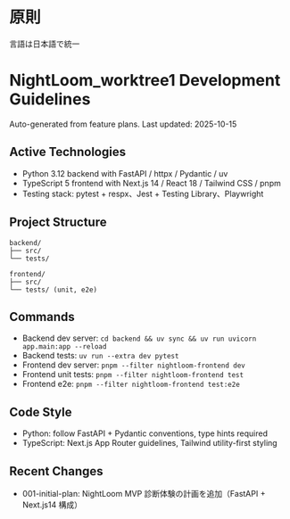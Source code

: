 # 原則
言語は日本語で統一

# NightLoom_worktree1 Development Guidelines

Auto-generated from feature plans. Last updated: 2025-10-15

## Active Technologies
- Python 3.12 backend with FastAPI / httpx / Pydantic / uv
- TypeScript 5 frontend with Next.js 14 / React 18 / Tailwind CSS / pnpm
- Testing stack: pytest + respx、Jest + Testing Library、Playwright

## Project Structure
```
backend/
├── src/
└── tests/

frontend/
├── src/
└── tests/ (unit, e2e)
```

## Commands
- Backend dev server: `cd backend && uv sync && uv run uvicorn app.main:app --reload`
- Backend tests: `uv run --extra dev pytest`
- Frontend dev server: `pnpm --filter nightloom-frontend dev`
- Frontend unit tests: `pnpm --filter nightloom-frontend test`
- Frontend e2e: `pnpm --filter nightloom-frontend test:e2e`

## Code Style
- Python: follow FastAPI + Pydantic conventions, type hints required
- TypeScript: Next.js App Router guidelines, Tailwind utility-first styling

## Recent Changes
- 001-initial-plan: NightLoom MVP 診断体験の計画を追加（FastAPI + Next.js14 構成）

<!-- MANUAL ADDITIONS START -->
<!-- MANUAL ADDITIONS END -->
